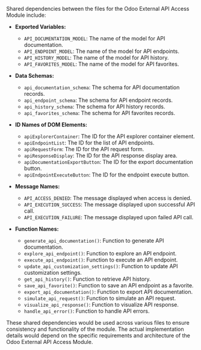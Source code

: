 Shared dependencies between the files for the Odoo External API Access Module include:

- **Exported Variables:**
  - `API_DOCUMENTATION_MODEL`: The name of the model for API documentation.
  - `API_ENDPOINT_MODEL`: The name of the model for API endpoints.
  - `API_HISTORY_MODEL`: The name of the model for API history.
  - `API_FAVORITES_MODEL`: The name of the model for API favorites.

- **Data Schemas:**
  - `api_documentation_schema`: The schema for API documentation records.
  - `api_endpoint_schema`: The schema for API endpoint records.
  - `api_history_schema`: The schema for API history records.
  - `api_favorites_schema`: The schema for API favorites records.

- **ID Names of DOM Elements:**
  - `apiExplorerContainer`: The ID for the API explorer container element.
  - `apiEndpointList`: The ID for the list of API endpoints.
  - `apiRequestForm`: The ID for the API request form.
  - `apiResponseDisplay`: The ID for the API response display area.
  - `apiDocumentationExportButton`: The ID for the export documentation button.
  - `apiEndpointExecuteButton`: The ID for the endpoint execute button.

- **Message Names:**
  - `API_ACCESS_DENIED`: The message displayed when access is denied.
  - `API_EXECUTION_SUCCESS`: The message displayed upon successful API call.
  - `API_EXECUTION_FAILURE`: The message displayed upon failed API call.

- **Function Names:**
  - `generate_api_documentation()`: Function to generate API documentation.
  - `explore_api_endpoint()`: Function to explore an API endpoint.
  - `execute_api_endpoint()`: Function to execute an API endpoint.
  - `update_api_customization_settings()`: Function to update API customization settings.
  - `get_api_history()`: Function to retrieve API history.
  - `save_api_favorite()`: Function to save an API endpoint as a favorite.
  - `export_api_documentation()`: Function to export API documentation.
  - `simulate_api_request()`: Function to simulate an API request.
  - `visualize_api_response()`: Function to visualize API response.
  - `handle_api_error()`: Function to handle API errors.

These shared dependencies would be used across various files to ensure consistency and functionality of the module. The actual implementation details would depend on the specific requirements and architecture of the Odoo External API Access Module.